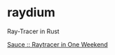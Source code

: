 # raydium
Ray-Tracer in Rust

[Sauce :: Raytracer in One Weekend](https://raytracing.github.io/books/RayTracingInOneWeekend.html)




